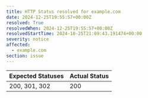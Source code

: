```yaml
---
title: HTTP Status resolved for example.com
date: 2024-12-25T19:55:57+00:00Z
resolved: True
resolvedWhen: 2024-12-25T19:55:57+00:00Z
resolvedStartTime: 2024-10-25T21:09:43.191474+00:00
severity: notice
affected:
  - example.com
section: issue
---
```


| Expected Statuses | Actual Status  |
|-------------------|----------------|
| 200, 301, 302 | 200 |
